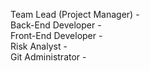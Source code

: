 Team Lead (Project Manager) -  
Back-End Developer -  
Front-End Developer -  
Risk Analyst -   
Git Administrator -   
